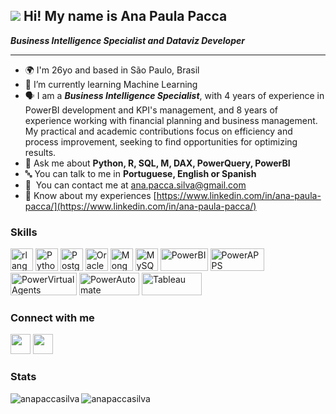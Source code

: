 ![](https://media4.giphy.com/media/uK3mEG7Yv6UhnGLNLt/200.gif) 
Hi! My name is Ana Paula Pacca
-------------------------------------------------------

***Business Intelligence Specialist and Dataviz Developer***

-------------------------------------------------------
* 🌍 I'm 26yo and based in São Paulo, Brasil
* 🌱 I’m currently learning Machine Learning
* :speaking_head: I am a ***Business Intelligence Specialist***, with 4 years of experience in PowerBI development and KPI's management, and 8 years of experience working with financial planning and business management. My practical and academic contributions focus on efficiency and process improvement, seeking to find opportunities for optimizing results.
* 💬 Ask me about **Python, R, SQL, M, DAX, PowerQuery, PowerBI**
* :abc: You can talk to me in **Portuguese, English or Spanish**
* :e-mail:  You can contact me at [ana.pacca.silva@gmail.com](mailto:ana.pacca.silva@gmail.com)
* :briefcase: Know about my experiences  [https://www.linkedin.com/in/ana-paula-pacca/](https://www.linkedin.com/in/ana-paula-pacca/)


### Skills


<p align="left">
<a href="https://www.r-project.org/" target="_blank" rel="noreferrer"><img src="https://raw.githubusercontent.com/danielcranney/readme-generator/main/public/icons/skills/rlang-colored.svg" width="36" height="36" alt="rlang" /></a>
<a href="https://www.python.org/" target="_blank" rel="noreferrer"><img src="https://raw.githubusercontent.com/danielcranney/readme-generator/main/public/icons/skills/python-colored.svg" width="36" height="36" alt="Python" /></a>
<a href="https://www.postgresql.org/" target="_blank" rel="noreferrer"><img src="https://raw.githubusercontent.com/danielcranney/readme-generator/main/public/icons/skills/postgresql-colored.svg" width="36" height="36" alt="PostgreSQL" /></a>
<a href="https://www.oracle.com/uk/index.html" target="_blank" rel="noreferrer"><img src="https://raw.githubusercontent.com/danielcranney/readme-generator/main/public/icons/skills/oracle-colored.svg" width="36" height="36" alt="Oracle" /></a>
<a href="https://www.mongodb.com/" target="_blank" rel="noreferrer"><img src="https://raw.githubusercontent.com/danielcranney/readme-generator/main/public/icons/skills/mongodb-colored.svg" width="36" height="36" alt="MongoDB" /></a>
<a href="https://www.mysql.com/" target="_blank" rel="noreferrer"><img src="https://raw.githubusercontent.com/danielcranney/readme-generator/main/public/icons/skills/mysql-colored.svg" width="36" height="36" alt="MySQL" /></a>
<a href="https://www.powerbi.com/" target="_blank" rel="noreferrer"><img src="https://img.shields.io/badge/PowerBI-F2C811?style=for-the-badge&logo=Power%20BI&logoColor=white" width="76" height="36" alt="PowerBI" /></a>
<a href="https://www.powerapps.com/" target="_blank" rel="noreferrer"><img src="https://img.shields.io/badge/Power%20Apps-742774.svg?style=for-the-badge&logo=Power-Apps&logoColor=white" width="86" height="36" alt="PowerAPPS" /></a>
<a href="https://www.powervirtualagents.com/" target="_blank" rel="noreferrer"><img src="https://img.shields.io/badge/Power%20Virtual%20Agents-0B556A.svg?style=for-the-badge&logo=Power-Virtual-Agents&logoColor=white" width="106" height="36" alt="PowerVirtualAgents" /></a>
<a href="https://www.powerautomate.com/" target="_blank" rel="noreferrer"><img src="https://img.shields.io/badge/Power%20Automate-0066FF.svg?style=for-the-badge&logo=Power-Automate&logoColor=white" width="96" height="36" alt="PowerAutomate" /></a>
<a href="https://www.tableau.com/" target="_blank" rel="noreferrer"><img src="https://img.shields.io/badge/Tableau-E97627.svg?style=for-the-badge&logo=Tableau&logoColor=white" width="96" height="36" alt="Tableau" /></a>

</p>


### Connect with me

<p align="left"> <a href="https://www.github.com/anapaccasilva" target="_blank" rel="noreferrer"><img src="https://raw.githubusercontent.com/danielcranney/readme-generator/main/public/icons/socials/github.svg" width="32" height="32" /></a> <a href="https://www.linkedin.com/in/ana-paula-pacca/" target="_blank" rel="noreferrer"><img src="https://raw.githubusercontent.com/danielcranney/readme-generator/main/public/icons/socials/linkedin.svg" width="32" height="32" /></a></p>

### Stats

<p><img align="left" src="https://github-readme-stats.vercel.app/api/top-langs?username=anapaccasilva&show_icons=true&locale=en&layout=compact" alt="anapaccasilva" /></p>
<p><img align="center" src="https://github-readme-streak-stats.herokuapp.com/?user=anapaccasilva&" alt="anapaccasilva" /></p>

<!---
https://home.aveek.io/GitHub-Profile-Badges/
